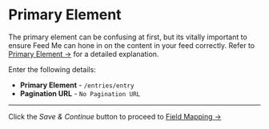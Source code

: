 # Primary Element

The primary element can be confusing at first, but its vitally important to ensure Feed Me can hone in on the content in your feed correctly. Refer to [Primary Element →](docs:feature-tour/primary-element) for a detailed explanation.

Enter the following details:

- **Primary Element** - `/entries/entry`
- **Pagination URL** - `No Pagination URL`

* * *

Click the _Save & Continue_ button to proceed to [Field Mapping →](docs:guides/importing-into-matrix/field-mapping)